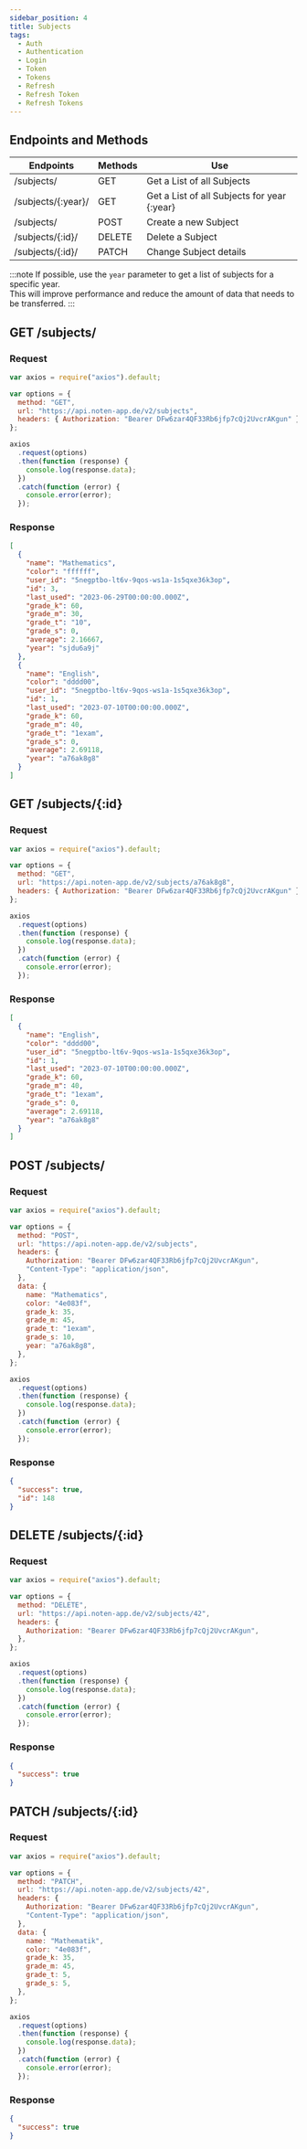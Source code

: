 ```yaml
---
sidebar_position: 4
title: Subjects
tags:
  - Auth
  - Authentication
  - Login
  - Token
  - Tokens
  - Refresh
  - Refresh Token
  - Refresh Tokens
---
```


## Endpoints and Methods

| Endpoints          | Methods | Use                                         |
| ------------------ | ------- | ------------------------------------------- |
| /subjects/         | GET     | Get a List of all Subjects                  |
| /subjects/{:year}/ | GET     | Get a List of all Subjects for year {:year} |
| /subjects/         | POST    | Create a new Subject                        |
| /subjects/{:id}/   | DELETE  | Delete a Subject                            |
| /subjects/{:id}/   | PATCH   | Change Subject details                      |

:::note
If possible, use the `year` parameter to get a list of subjects for a specific year.  
This will improve performance and reduce the amount of data that needs to be transferred.
:::

## GET /subjects/

### Request

```js
var axios = require("axios").default;

var options = {
  method: "GET",
  url: "https://api.noten-app.de/v2/subjects",
  headers: { Authorization: "Bearer DFw6zar4QF33Rb6jfp7cQj2UvcrAKgun" },
};

axios
  .request(options)
  .then(function (response) {
    console.log(response.data);
  })
  .catch(function (error) {
    console.error(error);
  });
```

### Response

```json
[
  {
    "name": "Mathematics",
    "color": "ffffff",
    "user_id": "5negptbo-lt6v-9qos-ws1a-1s5qxe36k3op",
    "id": 3,
    "last_used": "2023-06-29T00:00:00.000Z",
    "grade_k": 60,
    "grade_m": 30,
    "grade_t": "10",
    "grade_s": 0,
    "average": 2.16667,
    "year": "sjdu6a9j"
  },
  {
    "name": "English",
    "color": "dddd00",
    "user_id": "5negptbo-lt6v-9qos-ws1a-1s5qxe36k3op",
    "id": 1,
    "last_used": "2023-07-10T00:00:00.000Z",
    "grade_k": 60,
    "grade_m": 40,
    "grade_t": "1exam",
    "grade_s": 0,
    "average": 2.69118,
    "year": "a76ak8g8"
  }
]
```

## GET /subjects/{:id}

### Request

```js
var axios = require("axios").default;

var options = {
  method: "GET",
  url: "https://api.noten-app.de/v2/subjects/a76ak8g8",
  headers: { Authorization: "Bearer DFw6zar4QF33Rb6jfp7cQj2UvcrAKgun" },
};

axios
  .request(options)
  .then(function (response) {
    console.log(response.data);
  })
  .catch(function (error) {
    console.error(error);
  });
```

### Response

```json
[
  {
    "name": "English",
    "color": "dddd00",
    "user_id": "5negptbo-lt6v-9qos-ws1a-1s5qxe36k3op",
    "id": 1,
    "last_used": "2023-07-10T00:00:00.000Z",
    "grade_k": 60,
    "grade_m": 40,
    "grade_t": "1exam",
    "grade_s": 0,
    "average": 2.69118,
    "year": "a76ak8g8"
  }
]
```

## POST /subjects/

### Request

```js
var axios = require("axios").default;

var options = {
  method: "POST",
  url: "https://api.noten-app.de/v2/subjects",
  headers: {
    Authorization: "Bearer DFw6zar4QF33Rb6jfp7cQj2UvcrAKgun",
    "Content-Type": "application/json",
  },
  data: {
    name: "Mathematics",
    color: "4e083f",
    grade_k: 35,
    grade_m: 45,
    grade_t: "1exam",
    grade_s: 10,
    year: "a76ak8g8",
  },
};

axios
  .request(options)
  .then(function (response) {
    console.log(response.data);
  })
  .catch(function (error) {
    console.error(error);
  });
```

### Response

```json
{
  "success": true,
  "id": 148
}
```

## DELETE /subjects/{:id}

### Request

```js
var axios = require("axios").default;

var options = {
  method: "DELETE",
  url: "https://api.noten-app.de/v2/subjects/42",
  headers: {
    Authorization: "Bearer DFw6zar4QF33Rb6jfp7cQj2UvcrAKgun",
  },
};

axios
  .request(options)
  .then(function (response) {
    console.log(response.data);
  })
  .catch(function (error) {
    console.error(error);
  });
```

### Response

```json
{
  "success": true
}
```

## PATCH /subjects/{:id}

### Request

```js
var axios = require("axios").default;

var options = {
  method: "PATCH",
  url: "https://api.noten-app.de/v2/subjects/42",
  headers: {
    Authorization: "Bearer DFw6zar4QF33Rb6jfp7cQj2UvcrAKgun",
    "Content-Type": "application/json",
  },
  data: {
    name: "Mathematik",
    color: "4e083f",
    grade_k: 35,
    grade_m: 45,
    grade_t: 5,
    grade_s: 5,
  },
};

axios
  .request(options)
  .then(function (response) {
    console.log(response.data);
  })
  .catch(function (error) {
    console.error(error);
  });
```

### Response

```json
{
  "success": true
}
```
